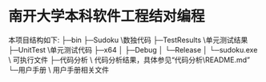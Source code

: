 # 南开大学本科软件工程结对编程

本项目结构如下:
├─bin
├─Sudoku  \\数独代码
├─TestResults \\单元测试结果
├─UnitTest \\单元测试代码
├─x64
│  ├─Debug
│  └─Release
│     └─sudoku.exe \\ 可执行文件
├─代码分析  \\ 代码分析结果，具体参见“代码分析\README.md”
└─用户手册  \\ 用户手册相关文件
